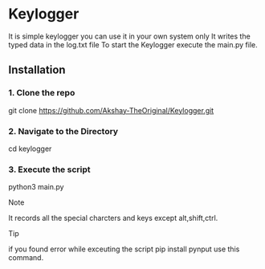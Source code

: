 # Keylogger
It is simple keylogger you can use it in your own system only 
It writes the typed data in the log.txt file
To start the Keylogger execute the main.py file.
## Installation
### 1. Clone the repo
  git clone https://github.com/Akshay-TheOriginal/Keylogger.git
### 2. Navigate to the Directory
cd keylogger
### 3. Execute the script
python3 main.py  


> [!NOTE]
> It records all the special charcters and keys except alt,shift,ctrl.

> [!TIP]
> if you found error while exceuting the script pip install pynput use this command.
